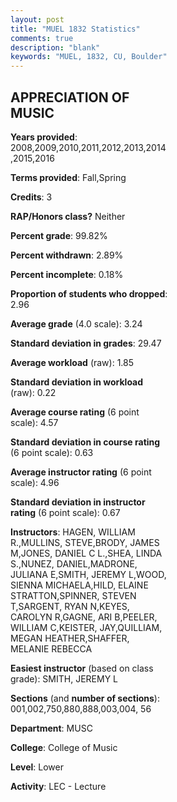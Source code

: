 ```yaml
---
layout: post
title: "MUEL 1832 Statistics"
comments: true
description: "blank"
keywords: "MUEL, 1832, CU, Boulder"
--- 
```

<head>
<script src="https://ajax.googleapis.com/ajax/libs/jquery/2.1.3/jquery.min.js"></script>
<script src="https://dl.dropboxusercontent.com/s/pc42nxpaw1ea4o9/highcharts.js?dl=0"></script>
<!-- <script src="../assets/js/highcharts.js"></script> -->
<style type="text/css">@font-face {
	font-family: "Bebas Neue";
	src: url(https://www.filehosting.org/file/details/544349/BebasNeue%20Regular.otf) format("opentype");
	}
	h1.Bebas { 
		font-family: "Bebas Neue", Verdana, Tahoma;
	}
</style>
</head>
<body>
	<div id="container" style="float: right; width: 45%; height: 88%; margin-left: 2.5%; margin-right: 2.5%;"></div>
	<script language="JavaScript">
		$(document).ready(function() {
		var chart = {type: 'column'};
		var title = {text: 'Grade Distribution'};
		var xAxis = {categories: ['A','B','C','D','F'],crosshair: true};
		var yAxis = {min: 0,title: {text: 'Percentage'}};
		var tooltip = {headerFormat: '<center><b><span style="font-size:20px">{point.key}</span></b></center>',
		               pointFormat: '<td style="padding:0"><b>{point.y:.1f}%</b></td>',
		               footerFormat: '</table>',shared: true,useHTML: true};
		var plotOptions = {column: {pointPadding: 0.0,borderWidth: 0}};  
		var credits = {enabled: false};var series= [{name: 'Percent',data: [47.97,33.22,12.08,3.6,3.12,]}];
		var json = {};
		json.chart = chart;
		json.title = title;
		json.tooltip = tooltip;
		json.xAxis = xAxis;
		json.yAxis = yAxis;  
		json.series = series;
		json.plotOptions = plotOptions;  
		json.credits = credits;
		$('#container').highcharts(json);
	});
	</script>
</body>
			   
## APPRECIATION OF MUSIC

**Years provided**: 2008,2009,2010,2011,2012,2013,2014,2015,2016

**Terms provided**: Fall,Spring

**Credits**: 3

**RAP/Honors class?** Neither

**Percent grade**: 99.82%

**Percent withdrawn**: 2.89%

**Percent incomplete**: 0.18%

**Proportion of students who dropped**: 2.96

**Average grade** (4.0 scale): 3.24

**Standard deviation in grades**: 29.47

**Average workload** (raw): 1.85

**Standard deviation in workload** (raw): 0.22

**Average course rating** (6 point scale): 4.57

**Standard deviation in course rating** (6 point scale): 0.63

**Average instructor rating** (6 point scale): 4.96

**Standard deviation in instructor rating** (6 point scale): 0.67

**Instructors**: HAGEN, WILLIAM R.,MULLINS, STEVE,BRODY, JAMES M,JONES, DANIEL C L.,SHEA, LINDA S.,NUNEZ, DANIEL,MADRONE, JULIANA E,SMITH, JEREMY L,WOOD, SIENNA MICHAELA,HILD, ELAINE STRATTON,SPINNER, STEVEN T,SARGENT, RYAN N,KEYES, CAROLYN R,GAGNE, ARI B,PEELER, WILLIAM C,KEISTER, JAY,QUILLIAM, MEGAN HEATHER,SHAFFER, MELANIE REBECCA

**Easiest instructor** (based on class grade): SMITH, JEREMY L

**Sections** (and **number of sections**): 001,002,750,880,888,003,004, 56

**Department**: MUSC

**College**: College of Music

**Level**: Lower

**Activity**: LEC - Lecture